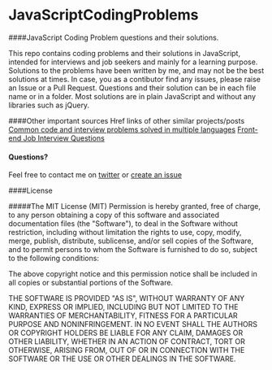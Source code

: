 # JavaScriptCodingProblems
####JavaScript Coding Problem questions and their solutions. 

This repo contains coding problems and their solutions in JavaScript, intended for interviews and job seekers and mainly for a learning purpose.
Solutions to the problems have been written by me, and may not be the best solutions at times. In case, you as a contibutor find any issues, please raise an Issue or a Pull Request.
Questions and their solution can be in each file name or in a folder. 
Most solutions are in plain JavaScript and without any libraries such as jQuery. 

####Other important sources
Href links of other similar projects/posts
[Common code and interview problems solved in multiple languages](https://github.com/blakeembrey/code-problems)
[Front-end Job Interview Questions](https://github.com/h5bp/Front-end-Developer-Interview-Questions)

#### Questions?
Feel free to contact me on [twitter](https://twitter.com/joseph_rialab) or [create an issue](https://github.com/jsphkhan/ReactNativeExamples/issues/new)

####License

#####The MIT License (MIT)
Permission is hereby granted, free of charge, to any person obtaining a copy
of this software and associated documentation files (the "Software"), to deal
in the Software without restriction, including without limitation the rights
to use, copy, modify, merge, publish, distribute, sublicense, and/or sell
copies of the Software, and to permit persons to whom the Software is
furnished to do so, subject to the following conditions:

The above copyright notice and this permission notice shall be included in
all copies or substantial portions of the Software.

THE SOFTWARE IS PROVIDED "AS IS", WITHOUT WARRANTY OF ANY KIND, EXPRESS OR
IMPLIED, INCLUDING BUT NOT LIMITED TO THE WARRANTIES OF MERCHANTABILITY,
FITNESS FOR A PARTICULAR PURPOSE AND NONINFRINGEMENT. IN NO EVENT SHALL THE
AUTHORS OR COPYRIGHT HOLDERS BE LIABLE FOR ANY CLAIM, DAMAGES OR OTHER
LIABILITY, WHETHER IN AN ACTION OF CONTRACT, TORT OR OTHERWISE, ARISING FROM,
OUT OF OR IN CONNECTION WITH THE SOFTWARE OR THE USE OR OTHER DEALINGS IN
THE SOFTWARE.


